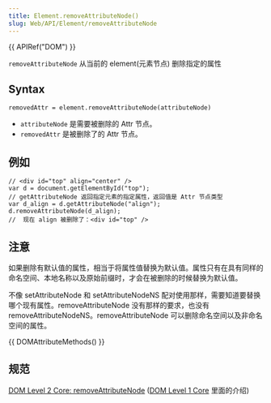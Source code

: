```yaml
---
title: Element.removeAttributeNode()
slug: Web/API/Element/removeAttributeNode
---
```


{{ APIRef("DOM") }}

`removeAttributeNode` 从当前的 element(元素节点) 删除指定的属性

## Syntax

```plain
removedAttr = element.removeAttributeNode(attributeNode)
```

- `attributeNode` 是需要被删除的 Attr 节点。
- `removedAttr` 是被删除了的 Attr 节点。

## 例如

```plain
// <div id="top" align="center" />
var d = document.getElementById("top");
// getAttributeNode 返回指定元素的指定属性，返回值是 Attr 节点类型
var d_align = d.getAttributeNode("align");
d.removeAttributeNode(d_align);
//  现在 align 被删除了：<div id="top" />
```

## 注意

如果删除有默认值的属性，相当于将属性值替换为默认值。属性只有在具有同样的命名空间、本地名称以及原始前缀时，才会在被删除的时候替换为默认值。

不像 setAttributeNode 和 setAttributeNodeNS 配对使用那样，需要知道要替换哪个现有属性。removeAttributeNode 没有那样的要求，也没有 removeAttributeNodeNS。removeAttributeNode 可以删除命名空间以及非命名空间的属性。

{{ DOMAttributeMethods() }}

## 规范

[DOM Level 2 Core: removeAttributeNode](http://www.w3.org/TR/DOM-Level-2-Core/core.html#ID-D589198) ([DOM Level 1 Core](http://www.w3.org/TR/REC-DOM-Level-1/level-one-core.html#method-removeAttributeNode) 里面的介绍)
